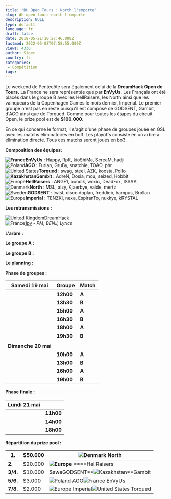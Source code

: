 ```yaml
---
title: "DH Open Tours : North l'emporte"
slug: dh-open-tours-north-l-emporte
description: NULL
type: default
language: fr
draft: false
date: 2018-05-21T10:27:46.000Z
lastmod: 2022-05-08T07:58:55.000Z
views: 4330
author: Siger
country: fr
categories:
 - Compétition
tags:
---
```

Le weekend de Pentecôte sera également celui de la **DreamHack Open de Tours.** La France ne sera représentée que par **EnVyUs**. Les Français ont été placés dans le groupe B avec les HellRaisers, les North ainsi que les vainqueurs de la Copenhagen Games le mois dernier, Imperial. Le premier groupe n'est pas en reste puisqu'il est composé de GODSENT, Gambit, d'AGO ainsi que de Torqued. Comme pour toutes les étapes du circuit Open, le prize pool est de **$100.000**.

En ce qui concerne le format, il s'agit d'une phase de groupes jouée en GSL avec les matchs éliminatoires en bo3\. Les playoffs consiste en un arbre à élimination directe. Tous ces matchs seront joués en bo3\. 

**Composition des équipes:**

**![France](/images/countries/fr.svg)⁠EnVyUs :** Happy, RpK, kioShiMa, ScreaM, hadji  
![Poland](/images/countries/pl.svg)⁠**AGO** : Furlan, GruBy, snatchie, TOAO, phr  
![United States](/images/countries/us.svg)⁠**Torqued** : swag, steel, AZK, koosta, Pollo  
**![Kazakhstan](/images/countries/kz.svg)⁠⁠Gambit :** AdreN, Dosia, mou, seized, Hobbit  
![Europe](/images/countries/eu.svg)⁠**HellRaisers** : ANGE1, bondik, woxic, DeadFox, ISSAA  
![Denmark](/images/countries/dk.svg)⁠**North** : MSL, aizy, Kjaerbye, valde, mertz  
![Sweden](/images/countries/se.svg)⁠**GODSENT** : twist, disco doplan, freddieb, hampus, Brollan  
![Europe](/images/countries/eu.svg)⁠**Imperial** : TENZKI, nexa, EspiranTo, nukkye, kRYSTAL

**Les retransmissions :**

![United Kingdom](/images/countries/gb.svg)⁠⁠⁠[DreamHack](https://www.twitch.tv/dreamhackcs)  
![France](/images/countries/fr.svg)⁠[1pv](https://www.twitch.tv/dreamhackcsgo%5Ffr) \- _PM, BENJ, Lyrics_

**L'arbre :**

**Le groupe A :**

**Le groupe B :**

**Le planning :**

**Phase de groupes :**

| **Samedi 19 mai**   | **Groupe** | **Match**                                                                                                        |
| ------------------- | ---------- | ---------------------------------------------------------------------------------------------------------------- |
| | **12h00**         | **A**      | ![Kazakhstan](/images/countries/kz.svg)⁠Gambit **vs** ![United States](/images/countries/us.svg)⁠Torqued - _bo1_ |
| | **13h30**         | **B**      | ![Denmark](/images/countries/dk.svg)⁠North **vs** ![Europe](/images/countries/eu.svg)⁠Imperial - _bo1_           |
| | **15h00**         | **A**      | ![Sweden](/images/countries/se.svg)⁠GODSENT **vs** ![Poland](/images/countries/pl.svg)⁠AGO - _bo1_               |
| | **16h30**         | **B**      | ![France](/images/countries/fr.svg)⁠EnVyUs **vs** ![Europe](/images/countries/eu.svg)⁠HellRaisers - _bo1_        |
| | **18h00**         | **A**      | Match des vainqueurs - _bo1_                                                                                     |
| | **19h30**         | **B**      | Match des vainqueurs - _bo1_                                                                                     |
| |                   |            |                                                                                                                  |
| **Dimanche 20 mai** |            |                                                                                                                  |
| | **10h00**         | **A**      | Match éliminatoire - _bo3_                                                                                       |
| | **13h00**         | **B**      | Match éliminatoire - _bo3_                                                                                       |
| | **16h00**         | **A**      | Match décisif - _bo3_                                                                                            |
| | **19h00**         | **B**      | Match décisif - _bo3_                                                                                            |

  
**Phase finale :**

| **Lundi 21 mai** |                                                                                                        |
| ---------------- | ------------------------------------------------------------------------------------------------------ |
| | **11h00**      | ![Denmark](/images/countries/dk.svg)⁠ **North vs![Kazakhstan](/images/countries/kz.svg)⁠ Gambit**      |
| | **14h00**      | ![Sweden](/images/countries/se.svg)⁠ GODSENT **vs**![Europe](/images/countries/eu.svg)⁠**HellRaisers** |
| | **18h00**      | Finale - _bo3_                                                                                         |
  
  
**Répartition du prize pool :**

| **1.**   | $50.000 | ![Denmark](/images/countries/dk.svg)⁠ North                                                      |
| -------- | ------- | ------------------------------------------------------------------------------------------------ |
| **2.**   | $20.000 | **![Europe](/images/countries/eu.svg)** **⁠**HellRaisers                                         |
| **3/4.** | $10.000 | $swe⁠GODSENT**![Kazakhstan](/images/countries/kz.svg)⁠**Gambit                                   |
| **5/6.** | $3.000  | ![Poland](/images/countries/pl.svg)⁠ AGO![France](/images/countries/fr.svg)⁠ EnVyUs              |
| **7/8.** | $2.000  | ![Europe](/images/countries/eu.svg)⁠ Imperial![United States](/images/countries/us.svg)⁠ Torqued |

